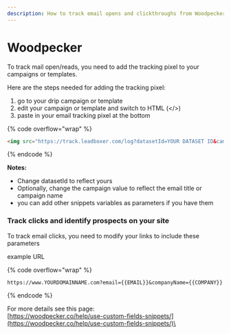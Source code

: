 ```yaml
---
description: How to track email opens and clickthroughs from Woodpecker
---
```


# Woodpecker

To track mail open/reads, you need to add the tracking pixel to your campaigns or templates.&#x20;

Here are the steps needed for adding the tracking pixel:

1. go to your drip campaign or template
2. edit your campaign or template and switch to HTML (\</>)
3. paste in your email tracking pixel at the bottom

{% code overflow="wrap" %}
```html
<img src="https://track.leadboxer.com/log?datasetId=YOUR DATASET ID&campaign=woodpecker&email={{EMAIL}}&firstName={{FIRST_NAME}}&lastName={{LAST_NAME}}&company={{COMPANY}}" width="1" height="1" >
```
{% endcode %}

**Notes:**

* Change datasetId to reflect yours
* Optionally, change the campaign value to reflect the email title or campaign name&#x20;
* you can add other snippets variables as parameters if you have them

### Track clicks and identify prospects on your site

To track email clicks, you need to modify your links to include these parameters&#x20;

example URL

{% code overflow="wrap" %}
```url
https://www.YOURDOMAINNAME.com?email={{EMAIL}}&companyName={{COMPANY}}
```
{% endcode %}



For more details see this page:\
[https://woodpecker.co/help/use-custom-fields-snippets/](https://woodpecker.co/help/use-custom-fields-snippets/)\


